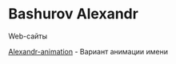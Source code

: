 

# Bashurov Alexandr
Web-сайты


[Alexandr-animation](https://bashurov.github.io/Alexandr-animation "Анимация имени") - Вариант анимации имени
